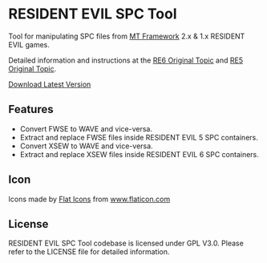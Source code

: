 RESIDENT EVIL SPC Tool
=======================

Tool for manipulating SPC files from [MT Framework](https://en.wikipedia.org/wiki/MT_Framework) 2.x & 1.x RESIDENT EVIL games.

Detailed information and instructions at the [RE6 Original Topic](https://residentevilmodding.boards.net/thread/14034/resident-evil-xsew-spc-tool) and [RE5 Original Topic](https://residentevilmodding.boards.net/thread/13992/resident-evil-fwse-spc-tool).

[Download Latest Version](https://raw.githubusercontent.com/LuBuCake/RESPCTool/main/RESPCTool/RESPCTool.Versioning/RESPCTool/latest.zip)

## Features

* Convert FWSE to WAVE and vice-versa.
* Extract and replace FWSE files inside RESIDENT EVIL 5 SPC containers.
* Convert XSEW to WAVE and vice-versa.
* Extract and replace XSEW files inside RESIDENT EVIL 6 SPC containers.

## Icon

<div>Icons made by <a href="https://www.flaticon.com/authors/flat-icons" title="Flat Icons">Flat Icons</a> from <a href="https://www.flaticon.com/" title="Flaticon">www.flaticon.com</a></div>

## License

RESIDENT EVIL SPC Tool codebase is  licensed under GPL V3.0.
Please refer to the LICENSE file for detailed information.
